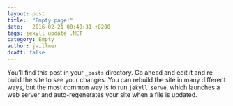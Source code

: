 ```yaml
---
layout: post
title:  "Empty page!"
date:   2016-02-21 00:40:31 +0200
tags: jekyll update .NET
category: Empty
author: jwillmer
draft: false
---
```

You’ll find this post in your `_posts` directory. Go ahead and edit it and re-build the site to see your changes. You can rebuild the site in many different ways, but the most common way is to run `jekyll serve`, which launches a web server and auto-regenerates your site when a file is updated.